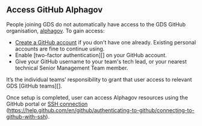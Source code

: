 ## Access GitHub Alphagov

People joining GDS do not automatically have access to the GDS GitHub organisation, [alphagov][]. To gain access:

- [Create a GitHub account][GitHub] if you don't have one already. Existing personal accounts are fine to continue using.
- Enable [two-factor authentication][] on your GitHub account.
- Give your GitHub username to your team's tech lead, or your nearest technical Senior Management Team member.


It’s the individual teams’ responsibility to grant that user access to relevant GDS [GitHub teams][]. 

Once setup is completed, user can access Alphagov resources using the GitHub portal or [SSH connection] (https://help.github.com/en/github/authenticating-to-github/connecting-to-github-with-ssh).


[GitHub]: https://www.github.com/
[Alphagov]: https://www.github.com/alphagov/
[create a new]: https://github.com/join
[two-form authentication]: https://help.github.com/en/github/authenticating-to-github/configuring-two-factor-authentication
[teams]: https://github.com/orgs/alphagov/teams
[SSH connection]: https://help.github.com/en/github/authenticating-to-github/connecting-to-github-with-ssh
